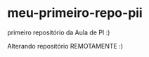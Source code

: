 # meu-primeiro-repo-pii
primeiro repositório da Aula de PI :)

Alterando repositório REMOTAMENTE :)
